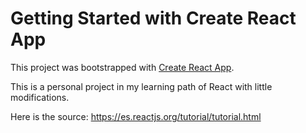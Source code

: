 # Getting Started with Create React App

This project was bootstrapped with [Create React App](https://github.com/facebook/create-react-app).

This is a personal project in my learning path of React with little modifications.

Here is the source:
https://es.reactjs.org/tutorial/tutorial.html
